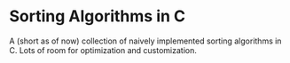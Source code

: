 # Sorting Algorithms in C

A (short as of now) collection of naively implemented sorting algorithms in C. Lots of room for optimization and customization.
